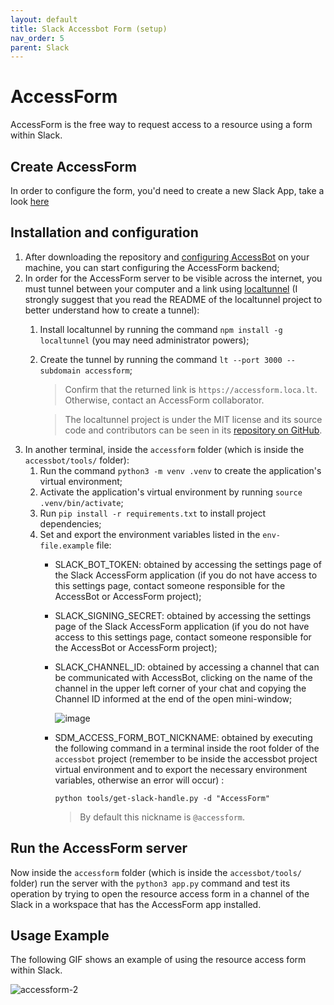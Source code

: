 ```yaml
---
layout: default
title: Slack Accessbot Form (setup) 
nav_order: 5
parent: Slack
---
```

# AccessForm

AccessForm is the free way to request access to a resource using a form within Slack.

## Create AccessForm

In order to configure the form, you'd need to create a new Slack App, take a look [here](../../tools/accessform/accessform-manifest.yaml)

## Installation and configuration

1. After downloading the repository and [configuring AccessBot](https://github.com/strongdm/accessbot) on your machine, you can start configuring the AccessForm backend;
2. In order for the AccessForm server to be visible across the internet, you must tunnel between your computer and a link using [localtunnel](https://github.com/localtunnel/localtunnel) (I strongly suggest that you read the README of the localtunnel project to better understand how to create a tunnel):
    1. Install localtunnel by running the command `npm install -g localtunnel` (you may need administrator powers);
    2. Create the tunnel by running the command `lt --port 3000 --subdomain accessform`;
        > Confirm that the returned link is `https://accessform.loca.lt`. Otherwise, contact an AccessForm collaborator.

        > The localtunnel project is under the MIT license and its source code and contributors can be seen in its [repository on GitHub](https://github.com/localtunnel/localtunnel).
3. In another terminal, inside the `accessform` folder (which is inside the `accessbot/tools/` folder):
    1. Run the command `python3 -m venv .venv` to create the application's virtual environment;
    2. Activate the application's virtual environment by running `source .venv/bin/activate`;
    3. Run `pip install -r requirements.txt` to install project dependencies;
    4. Set and export the environment variables listed in the `env-file.example` file:
        - SLACK_BOT_TOKEN: obtained by accessing the settings page of the Slack AccessForm application (if you do not have access to this settings page, contact someone responsible for the AccessBot or AccessForm project);
        - SLACK_SIGNING_SECRET: obtained by accessing the settings page of the Slack AccessForm application (if you do not have access to this settings page, contact someone responsible for the AccessBot or AccessForm project);
        - SLACK_CHANNEL_ID: obtained by accessing a channel that can be communicated with AccessBot, clicking on the name of the channel in the upper left corner of your chat and copying the Channel ID informed at the end of the open mini-window;

            ![image](https://user-images.githubusercontent.com/49795183/163469393-c110df8c-10d8-4e11-9827-3f2fe73e5e23.png)

        - SDM_ACCESS_FORM_BOT_NICKNAME: obtained by executing the following command in a terminal inside the root folder of the `accessbot` project (remember to be inside the accessbot project virtual environment and to export the necessary environment variables, otherwise an error will occur) :
            
            ```shell
            python tools/get-slack-handle.py -d "AccessForm"
            ```
            > By default this nickname is `@accessform`.

## Run the AccessForm server 

Now inside the `accessform` folder (which is inside the `accessbot/tools/` folder) run the server with the `python3 app.py` command and test its operation by trying to open the resource access form in a channel of the Slack in a workspace that has the AccessForm app installed.

## Usage Example

The following GIF shows an example of using the resource access form within Slack.

![accessform-2](https://user-images.githubusercontent.com/49795183/163470488-ec502e31-6b54-4f0b-93f4-9c42acdbec46.gif)

